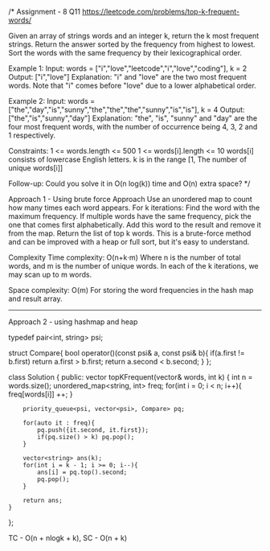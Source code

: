 /*
Assignment - 8 Q11
https://leetcode.com/problems/top-k-frequent-words/

Given an array of strings words and an integer k, return the k most frequent strings.
Return the answer sorted by the frequency from highest to lowest. Sort the words with the same frequency by their lexicographical order.

Example 1:
Input: words = ["i","love","leetcode","i","love","coding"], k = 2
Output: ["i","love"]
Explanation: "i" and "love" are the two most frequent words.
Note that "i" comes before "love" due to a lower alphabetical order.

Example 2:
Input: words = ["the","day","is","sunny","the","the","the","sunny","is","is"], k = 4
Output: ["the","is","sunny","day"]
Explanation: "the", "is", "sunny" and "day" are the four most frequent words, with the number of occurrence being 4, 3, 2 and 1 respectively.
 
Constraints:
1 <= words.length <= 500
1 <= words[i].length <= 10
words[i] consists of lowercase English letters.
k is in the range [1, The number of unique words[i]]
 
Follow-up: Could you solve it in O(n log(k)) time and O(n) extra space?
*/

Approach 1 - Using brute force
Approach
Use an unordered map to count how many times each word appears.
For k iterations:
Find the word with the maximum frequency.
If multiple words have the same frequency, pick the one that comes first alphabetically.
Add this word to the result and remove it from the map.
Return the list of top k words.
This is a brute-force method and can be improved with a heap or full sort, but it's easy to understand.

Complexity
Time complexity:
O(n+k⋅m)
Where n is the number of total words, and m is the number of unique words.
In each of the k iterations, we may scan up to m words.

Space complexity:
O(m)
For storing the word frequencies in the hash map and result array.

--------------------------------------------------------------------------------------------------------------------------------------------

Approach 2 - using hashmap and heap

typedef pair<int, string> psi;

struct Compare{
    bool operator()(const psi& a, const psi& b){
        if(a.first != b.first) return a.first > b.first;
        return a.second < b.second;
    }
};

class Solution {
public:
    vector<string> topKFrequent(vector<string>& words, int k) {
        int n = words.size();
        unordered_map<string, int> freq;
        for(int i = 0; i < n; i++){
            freq[words[i]] ++;
        }

        priority_queue<psi, vector<psi>, Compare> pq;

        for(auto it : freq){
            pq.push({it.second, it.first});
            if(pq.size() > k) pq.pop();
        }

        vector<string> ans(k);
        for(int i = k - 1; i >= 0; i--){
            ans[i] = pq.top().second;
            pq.pop();
        }

        return ans;
    }
};

TC - O(n + nlogk + k), SC - O(n + k)
